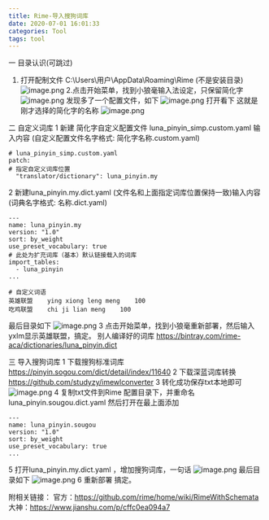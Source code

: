 ```yaml
---
title: Rime-导入搜狗词库
date: 2020-07-01 16:01:33
categories: Tool
tags: tool
---
```


<meta name="referrer" content="no-referrer" />


一 目录认识(可跳过)
1. 打开配制文件 C:\Users\用户\AppData\Roaming\Rime (不是安装目录)
![image.png](https://upload-images.jianshu.io/upload_images/2803682-c7ef2e69cab67521.png?imageMogr2/auto-orient/strip%7CimageView2/2/w/1240)
2.点击开始菜单，找到小狼毫输入法设定，只保留简化字
![image.png](https://upload-images.jianshu.io/upload_images/2803682-7949a5b87b67e5d6.png?imageMogr2/auto-orient/strip%7CimageView2/2/w/1240)
发现多了一个配置文件，如下
![image.png](https://upload-images.jianshu.io/upload_images/2803682-9fa86de387ec416b.png?imageMogr2/auto-orient/strip%7CimageView2/2/w/1240)
打开看下 这就是刚才选择的简化字的名称
![image.png](https://upload-images.jianshu.io/upload_images/2803682-dae0e1164080fcad.png?imageMogr2/auto-orient/strip%7CimageView2/2/w/1240)

二 自定义词库
1 新建 简化字自定义配置文件 luna_pinyin_simp.custom.yaml 输入内容
(自定义配置文件名字格式: 简化字名称.custom.yaml)
```
# luna_pinyin_simp.custom.yaml
patch:
# 指定自定义词库位置
  "translator/dictionary": luna_pinyin.my
```
2 新建luna_pinyin.my.dict.yaml (文件名和上面指定词库位置保持一致)输入内容
(词典名字格式: 名称.dict.yaml)
```
---
name: luna_pinyin.my
version: "1.0"
sort: by_weight
use_preset_vocabulary: true
# 此处为扩充词库（基本）默认链接载入的词库
import_tables:
  - luna_pinyin
...

# 自定义词语
英雄联盟	ying xiong leng meng	100
吃鸡联盟	chi ji lian meng	100
```
最后目录如下
![image.png](https://upload-images.jianshu.io/upload_images/2803682-175337f3cd770f5b.png?imageMogr2/auto-orient/strip%7CimageView2/2/w/1240)
3 点击开始菜单，找到小狼毫重新部署，然后输入yxlm显示英雄联盟，搞定。
别人编译好的词库 https://bintray.com/rime-aca/dictionaries/luna_pinyin.dict

三 导入搜狗词库
1 下载搜狗标准词库  https://pinyin.sogou.com/dict/detail/index/11640
2 下载深蓝词库转换  https://github.com/studyzy/imewlconverter
3  转化成功保存txt本地即可
![image.png](https://upload-images.jianshu.io/upload_images/2803682-c16a651c614efad8.png?imageMogr2/auto-orient/strip%7CimageView2/2/w/1240)
4 复制txt文件到Rime 配置目录下，并重命名 luna_pinyin.sougou.dict.yaml 然后打开在最上面添加
```
---
name: luna_pinyin.sougou
version: "1.0"
sort: by_weight
use_preset_vocabulary: true
...
```
5 打开luna_pinyin.my.dict.yaml ，增加搜狗词库，一句话
![image.png](https://upload-images.jianshu.io/upload_images/2803682-e548eb1756f315e0.png?imageMogr2/auto-orient/strip%7CimageView2/2/w/1240)
最后目录如下
![image.png](https://upload-images.jianshu.io/upload_images/2803682-dd107cf6e1b8b1ed.png?imageMogr2/auto-orient/strip%7CimageView2/2/w/1240)
6 重新部署 搞定。


附相关链接：
官方：https://github.com/rime/home/wiki/RimeWithSchemata
大神：https://www.jianshu.com/p/cffc0ea094a7
